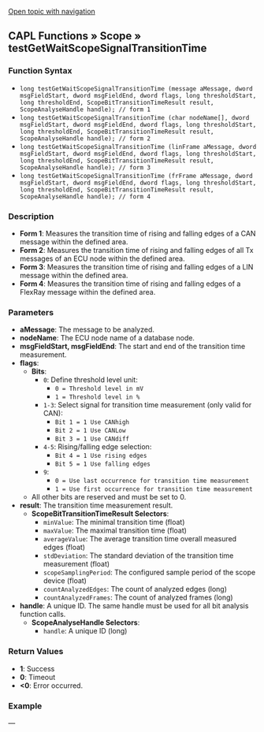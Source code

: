 [Open topic with navigation](../../../../../CANoeDEFamily.htm#Topics/CAPLFunctions/Test/Functions/CAPLfunctionTestGetWaitScopeSignalTransitionTime.md)

## CAPL Functions » Scope » testGetWaitScopeSignalTransitionTime

### Function Syntax

- `long testGetWaitScopeSignalTransitionTime (message aMessage, dword msgFieldStart, dword msgFieldEnd, dword flags, long thresholdStart, long thresholdEnd, ScopeBitTransitionTimeResult result, ScopeAnalyseHandle handle); // form 1`
- `long testGetWaitScopeSignalTransitionTime (char nodeName[], dword msgFieldStart, dword msgFieldEnd, dword flags, long thresholdStart, long thresholdEnd, ScopeBitTransitionTimeResult result, ScopeAnalyseHandle handle); // form 2`
- `long testGetWaitScopeSignalTransitionTime (linFrame aMessage, dword msgFieldStart, dword msgFieldEnd, dword flags, long thresholdStart, long thresholdEnd, ScopeBitTransitionTimeResult result, ScopeAnalyseHandle handle); // form 3`
- `long testGetWaitScopeSignalTransitionTime (frFrame aMessage, dword msgFieldStart, dword msgFieldEnd, dword flags, long thresholdStart, long thresholdEnd, ScopeBitTransitionTimeResult result, ScopeAnalyseHandle handle); // form 4`

### Description

- **Form 1**: Measures the transition time of rising and falling edges of a CAN message within the defined area.
- **Form 2**: Measures the transition time of rising and falling edges of all Tx messages of an ECU node within the defined area.
- **Form 3**: Measures the transition time of rising and falling edges of a LIN message within the defined area.
- **Form 4**: Measures the transition time of rising and falling edges of a FlexRay message within the defined area.

### Parameters

- **aMessage**: The message to be analyzed.
- **nodeName**: The ECU node name of a database node.
- **msgFieldStart, msgFieldEnd**: The start and end of the transition time measurement.
- **flags**:
  - **Bits**:
    - `0`: Define threshold level unit:
      - `0 = Threshold level in mV`
      - `1 = Threshold level in %`
    - `1-3`: Select signal for transition time measurement (only valid for CAN):
      - `Bit 1 = 1 Use CANhigh`
      - `Bit 2 = 1 Use CANLow`
      - `Bit 3 = 1 Use CANdiff`
    - `4-5`: Rising/falling edge selection:
      - `Bit 4 = 1 Use rising edges`
      - `Bit 5 = 1 Use falling edges`
    - `9`:
      - `0 = Use last occurrence for transition time measurement`
      - `1 = Use first occurrence for transition time measurement`
  - All other bits are reserved and must be set to 0.
- **result**: The transition time measurement result.
  - **ScopeBitTransitionTimeResult Selectors**:
    - `minValue`: The minimal transition time (float)
    - `maxValue`: The maximal transition time (float)
    - `averageValue`: The average transition time overall measured edges (float)
    - `stdDeviation`: The standard deviation of the transition time measurement (float)
    - `scopeSamplingPeriod`: The configured sample period of the scope device (float)
    - `countAnalyzedEdges`: The count of analyzed edges (long)
    - `countAnalyzedFrames`: The count of analyzed frames (long)
- **handle**: A unique ID. The same handle must be used for all bit analysis function calls.
  - **ScopeAnalyseHandle Selectors**:
    - `handle`: A unique ID (long)

### Return Values

- **1**: Success
- **0**: Timeout
- **\<0**: Error occurred.

### Example

—
